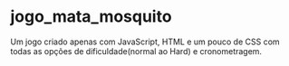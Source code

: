 ﻿# jogo_mata_mosquito
 Um jogo criado apenas com JavaScript, HTML e um pouco de CSS 
 com todas as opções de dificuldade(normal ao Hard) e cronometragem.
